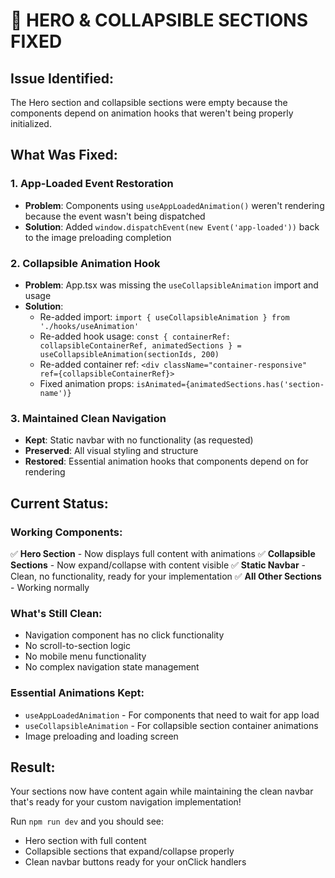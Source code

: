 # 🔧 HERO & COLLAPSIBLE SECTIONS FIXED

## Issue Identified:
The Hero section and collapsible sections were empty because the components depend on animation hooks that weren't being properly initialized.

## What Was Fixed:

### **1. App-Loaded Event Restoration**
- **Problem**: Components using `useAppLoadedAnimation()` weren't rendering because the event wasn't being dispatched
- **Solution**: Added `window.dispatchEvent(new Event('app-loaded'))` back to the image preloading completion

### **2. Collapsible Animation Hook**
- **Problem**: App.tsx was missing the `useCollapsibleAnimation` import and usage
- **Solution**: 
  - Re-added import: `import { useCollapsibleAnimation } from './hooks/useAnimation'`
  - Re-added hook usage: `const { containerRef: collapsibleContainerRef, animatedSections } = useCollapsibleAnimation(sectionIds, 200)`
  - Re-added container ref: `<div className="container-responsive" ref={collapsibleContainerRef}>`
  - Fixed animation props: `isAnimated={animatedSections.has('section-name')}`

### **3. Maintained Clean Navigation**
- **Kept**: Static navbar with no functionality (as requested)
- **Preserved**: All visual styling and structure
- **Restored**: Essential animation hooks that components depend on for rendering

## Current Status:

### **Working Components:**
✅ **Hero Section** - Now displays full content with animations
✅ **Collapsible Sections** - Now expand/collapse with content visible
✅ **Static Navbar** - Clean, no functionality, ready for your implementation
✅ **All Other Sections** - Working normally

### **What's Still Clean:**
- Navigation component has no click functionality
- No scroll-to-section logic
- No mobile menu functionality
- No complex navigation state management

### **Essential Animations Kept:**
- `useAppLoadedAnimation` - For components that need to wait for app load
- `useCollapsibleAnimation` - For collapsible section container animations
- Image preloading and loading screen

## Result:
Your sections now have content again while maintaining the clean navbar that's ready for your custom navigation implementation!

Run `npm run dev` and you should see:
- Hero section with full content
- Collapsible sections that expand/collapse properly
- Clean navbar buttons ready for your onClick handlers